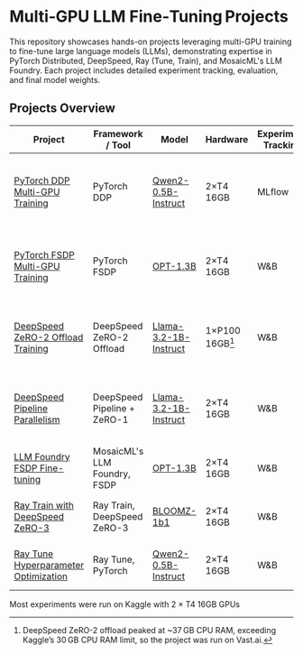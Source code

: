 # Multi‑GPU LLM Fine‑Tuning Projects

This repository showcases hands-on projects leveraging multi-GPU training to fine-tune large language models (LLMs), demonstrating expertise in PyTorch Distributed, DeepSpeed, Ray (Tune, Train), and MosaicML's LLM Foundry. Each project includes detailed experiment tracking, evaluation, and final model weights.

## Projects Overview

| Project | Framework / Tool | Model | Hardware | Experiment Tracking | Resources |
|---------|------------------|-------|----------|---------------------|-----------|
| [PyTorch DDP Multi-GPU Training](./pytorch-ddp/) | PyTorch DDP | [Qwen2-0.5B-Instruct](https://huggingface.co/Qwen/Qwen2-0.5B-Instruct) | 2×T4 16GB | MLflow | <ul><li><a href="https://www.kaggle.com/code/saratkannan/pytorch-ddp-qwen-2gpus">Training Notebook</a></li><li><a href="https://www.kaggle.com/code/saratkannan/ddp-qwen-evaluation-notebook">Evaluation Notebook</a></li><li><a href="https://huggingface.co/ash001/pytorch-DDP-Qwen-0.5B/tree/main">HF Model</a></li></ul> |
| [PyTorch FSDP Multi-GPU Training](./pytorch-fsdp/) | PyTorch FSDP | [OPT-1.3B](https://huggingface.co/facebook/opt-1.3b) | 2×T4 16GB | W&B | [Training Notebook](https://www.kaggle.com/code/saratkannan/pytorch-fsdp-opt-1-3b)<br>[Evaluation Notebook](https://www.kaggle.com/code/saratkannan/fsdp-opt-model-evaluation)<br>[HF Model](https://huggingface.co/ash001/pytorch-fsdp-opt-1.3B/tree/main)<br>[W&B](https://wandb.ai/kannansarat9/opt-1.3B-fsdp-arxiv) |
| [DeepSpeed ZeRO-2 Offload Training](./deepspeed-offload/) | DeepSpeed ZeRO-2 Offload | [Llama-3.2-1B-Instruct](https://huggingface.co/meta-llama/Llama-3.2-1B-Instruct) | 1×P100 16GB[^ds_offload] | W&B | [Training Notebook](https://www.kaggle.com/code/saratkannan/deepspeed-offload-llama-notebook)<br>[Evaluation Notebook](https://www.kaggle.com/code/saratkannan/deepspeed-offload-model-evaluation)<br>[HF Model](https://huggingface.co/ash001/deepspeed-offload-llama-3.2-1B/tree/main)<br>[W&B](https://wandb.ai/kannansarat9/deepspeed-llama-3.2-1B-finetune) |
| [DeepSpeed Pipeline Parallelism](./deepspeed-pipeline/) | DeepSpeed Pipeline + ZeRO-1 | [Llama-3.2-1B-Instruct](https://huggingface.co/meta-llama/Llama-3.2-1B-Instruct) | 2×T4 16GB | W&B | [Training Notebook](https://www.kaggle.com/code/saratkannan/deepspeed-pipeline-notebook)<br>[Evaluation Notebook](https://www.kaggle.com/code/saratkannan/deepspeed-pipeline-evaluation-notebook)<br>[HF Model](https://huggingface.co/ash001/deepspeed-pipeline-llama-1B/tree/main)<br>[W&B](https://wandb.ai/kannansarat9/llama-1b-ds-pipeline) |
| [LLM Foundry FSDP Fine-tuning](./llm-foundry-finetune/) | MosaicML's LLM Foundry, FSDP | [OPT-1.3B](https://huggingface.co/facebook/opt-1.3b) | 2×T4 16GB | W&B | [Training Notebook](https://www.kaggle.com/code/saratkannan/llm-foundry-notebook)<br>[HF Model](https://huggingface.co/ash001/llm-foundry-fsdp-opt-1.3B/tree/epoch-2)<br>[W&B](https://wandb.ai/kannansarat9/llm-foundry-demo/workspace) |
| [Ray Train with DeepSpeed ZeRO-3](./ray-train/) | Ray Train, DeepSpeed ZeRO-3 | [BLOOMZ-1b1](https://huggingface.co/bigscience/bloomz-1b1) | 2×T4 16GB | W&B | [Training Notebook](https://www.kaggle.com/code/saratkannan/ray-train-bloom-1b-notebook-start)<br>[HF Model](https://huggingface.co/ash001/ray-train-zero-3-bloom-1B/tree/main)<br>[W&B](https://wandb.ai/kannansarat9/ray-bloom-1b-zero3/workspace) |
| [Ray Tune Hyperparameter Optimization](./ray-tune/) | Ray Tune, PyTorch | [Qwen2-0.5B-Instruct](https://huggingface.co/Qwen/Qwen2-0.5B-Instruct) | 2×T4 16GB | W&B | [Training Notebook](https://www.kaggle.com/code/saratkannan/ray-tune-qwen-0-5b-notebook-6-trials)<br>[HF Model](https://huggingface.co/ash001/ray-tune-qwen-0.5B/tree/main)<br>[W&B](https://wandb.ai/kannansarat9/ray-tune-qwen/workspace) |

Most experiments were run on Kaggle with 2 × T4 16GB GPUs<br>
[^ds_offload]: DeepSpeed ZeRO-2 offload peaked at ~37 GB CPU RAM, exceeding Kaggle’s 30 GB CPU RAM limit, so the project was run on Vast.ai.
